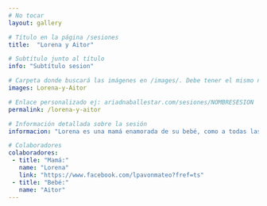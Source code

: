 ```yaml
---
# No tocar
layout: gallery

# Título en la página /sesiones
title:  "Lorena y Aitor"

# Subtítulo junto al título 
info: "Subtítulo sesion"

# Carpeta donde buscará las imágenes en /images/. Debe tener el mismo nombre y sin espacios
images: Lorena-y-Aitor

# Enlace personalizado ej: ariadnaballestar.com/sesiones/NOMBRESESION
permalink: /lorena-y-aitor

# Información detallada sobre la sesión
informacion: "Lorena es una mamá enamorada de su bebé, como a todas las madres, se le cae la baba cuando están juntos. Descubrí una localización muy bonita cerca de Fraga y no quise desaprovechar la oportunidad de ir con ella cuando el sol baja y nos da esas luces naranjas que tanto me gustan."

# Colaboradores
colaboradores:
 - title: "Mamá:"
   name: "Lorena"
   link: "https://www.facebook.com/lpavonmateo?fref=ts"
 - title: "Bebé:"
   name: "Aitor"
---
```

